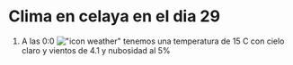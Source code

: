 # Clima en celaya en el dia 29

1. A las 0:0 !["icon weather"](http://openweathermap.org/img/w/02n.png) tenemos una temperatura de 15 C con cielo claro y  vientos de 4.1 y nubosidad al 5%
